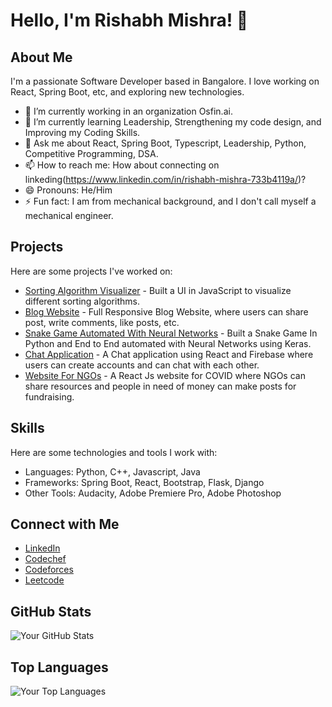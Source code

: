 # Hello, I'm Rishabh Mishra! 👋

## About Me
I'm a passionate Software Developer based in Bangalore. I love working on React, Spring Boot, etc, and exploring new technologies.

- 🔭 I’m currently working in an organization Osfin.ai.
- 🌱 I’m currently learning Leadership, Strengthening my code design, and Improving my Coding Skills.
- 💬 Ask me about React, Spring Boot, Typescript, Leadership, Python, Competitive Programming, DSA.
- 📫 How to reach me: How about connecting on linkeding(https://www.linkedin.com/in/rishabh-mishra-733b4119a/)?
- 😄 Pronouns: He/Him
- ⚡ Fun fact: I am from mechanical background, and I don't call myself a mechanical engineer.

## Projects
Here are some projects I've worked on:

- [Sorting Algorithm Visualizer](https://51a0d46f-c933-4221-b023-ca90306f4b5c.e1-us-east-azure.choreoapps.dev/) - Built a UI in JavaScript to visualize different sorting algorithms.
- [Blog Website](https://rishabhpndt.pythonanywhere.com/) - Full Responsive Blog Website, where users can share post, write comments, like posts, etc.
- [Snake Game Automated With Neural Networks](https://www.linkedin.com/posts/rishabh-mishra-733b4119a_snake-deeplearning-snakegame-activity-6678868820586758144-jBoE) - Built a Snake Game In Python and End to End automated with Neural Networks using Keras.
- [Chat Application](https://chat-app-rishabh.web.app/) - A Chat application using React and Firebase where users can create accounts and can chat with each other.
- [Website For NGOs](https://www.ekaaksh.com) - A React Js website for COVID where NGOs can share resources and people in need of money can make posts for fundraising.

## Skills
Here are some technologies and tools I work with:

- Languages: Python, C++, Javascript, Java
- Frameworks: Spring Boot, React, Bootstrap, Flask, Django
- Other Tools: Audacity, Adobe Premiere Pro, Adobe Photoshop

## Connect with Me
- [LinkedIn](https://www.linkedin.com/in/rishabh-mishra-733b4119a/)
- [Codechef](https://www.codechef.com/users/rishabhpndt)
- [Codeforces](https://codeforces.com/profile/Rishabhpndt)
- [Leetcode](https://leetcode.com/rishabhpndt/)


## GitHub Stats
![Your GitHub Stats](https://github-readme-stats.vercel.app/api?username=RishabhMishra19&show_icons=true&theme=dark)

## Top Languages
![Your Top Languages](https://github-readme-stats.vercel.app/api/top-langs/?username=RishabhMishra19&layout=compact&theme=dark)
